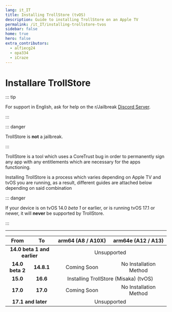 ```yaml
---
lang: it_IT
title: Installing TrollStore (tvOS)
description: Guide to installing TrollStore on an Apple TV
permalink: /it_IT/installing-trollstore-tvos
sidebar: false
home: true
hero: false
extra_contributors:
  - alfiecg24
  - opa334
  - iCraze
---
```


# Installare TrollStore

::: tip

For support in English, ask for help on the r/Jailbreak [Discord Server](https://discord.gg/jb).

:::

::: danger

TrollStore is **not** a jailbreak.

:::

TrollStore is a tool which uses a CoreTrust bug in order to permanently sign any app with any entitlements which are necessary for the apps functioning.

Installing TrollStore is a process which varies depending on Apple TV and tvOS you are running, as a result, different guides are attached below depending on said combination

::: danger

If your device is on tvOS 14.0 _beta 1_ or earlier, or is running tvOS 17.1 or newer, it will **never** be supported by TrollStore.

:::

***

<table>
  <colgroup>
    <col span="1" style="width: 15%;">
    <col span="1" style="width: 15%;">
    <col span="1" style="width: 35%;">
    <col span="1" style="width: 35%;">
  </colgroup>
  <thead>
    <tr>
      <th style="text-align: center; font-weight: bold;">From</th>
      <th style="text-align: center; font-weight: bold;">To</th>
      <th style="text-align: center; font-weight: bold;">arm64 (A8 / A10X)</th>
      <th style="text-align: center; font-weight: bold;">arm64e (A12 / A13)</th>
    </tr>
  </thead>
  <tbody>
    <tr>
      <td style="text-align: center; font-weight: bold;" colspan="2">14.0 beta 1 and earlier</td>
      <td style="text-align: center;" colspan="2">Unsupported</td>
    </tr>
    <tr>
      <td style="text-align: center; font-weight: bold;">14.0 beta 2</td>
      <td style="text-align: center; font-weight: bold;">14.8.1</td>
      <td style="text-align: center;">Coming Soon</td>
      <td style="text-align: center;">No Installation Method</td>
    </tr>
    <tr>
      <td style="text-align: center; font-weight: bold;">15.0</td>
      <td style="text-align: center; font-weight: bold;">16.6</td>
      <td style="text-align: center;" colspan="2"><router-link to="/installing-trollhelper-misaka-tvos">Installing TrollStore (Misaka) (tvOS)</router-link></td>
    </tr>
    <tr>
      <td style="text-align: center; font-weight: bold;">17.0</td>
      <td style="text-align: center; font-weight: bold;">17.0</td>
      <td style="text-align: center;">Coming Soon</td>
      <td style="text-align: center;">No Installation Method</td>
    </tr>
    <tr>
      <td style="text-align: center; font-weight: bold;" colspan="2">17.1 and later</td>
      <td style="text-align: center;" colspan="2">Unsupported</td>
    </tr>
  </tbody>
</table>
